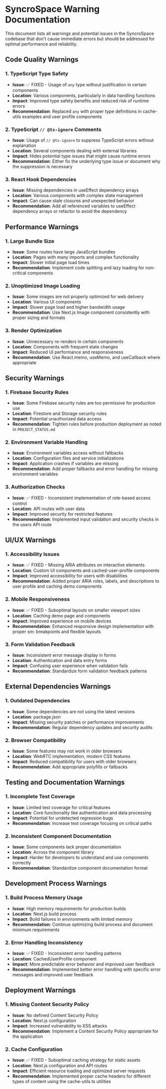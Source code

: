 # SyncroSpace Warning Documentation

This document lists all warnings and potential issues in the SyncroSpace codebase that don't cause immediate errors but should be addressed for optimal performance and reliability.

## Code Quality Warnings

### 1. TypeScript Type Safety

- **Issue**: ✅ FIXED - Usage of `any` type without justification in certain components
- **Location**: Various components, particularly in data handling functions
- **Impact**: Improved type safety benefits and reduced risk of runtime errors
- **Recommendation**: Replaced `any` with proper type definitions in cache-utils examples and user profile components

### 2. TypeScript `// @ts-ignore` Comments

- **Issue**: Usage of `// @ts-ignore` to suppress TypeScript errors without explanation
- **Location**: Several components dealing with external libraries
- **Impact**: Hides potential type issues that might cause runtime errors
- **Recommendation**: Either fix the underlying type issue or document why the suppression is necessary

### 3. React Hook Dependencies

- **Issue**: Missing dependencies in useEffect dependency arrays
- **Location**: Various components with complex state management
- **Impact**: Can cause stale closures and unexpected behavior
- **Recommendation**: Add all referenced variables to useEffect dependency arrays or refactor to avoid the dependency

## Performance Warnings

### 1. Large Bundle Size

- **Issue**: Some routes have large JavaScript bundles
- **Location**: Pages with many imports and complex functionality
- **Impact**: Slower initial page load times
- **Recommendation**: Implement code splitting and lazy loading for non-critical components

### 2. Unoptimized Image Loading

- **Issue**: Some images are not properly optimized for web delivery
- **Location**: Various UI components
- **Impact**: Slower page load and higher bandwidth usage
- **Recommendation**: Use Next.js Image component consistently with proper sizing and formats

### 3. Render Optimization

- **Issue**: Unnecessary re-renders in certain components
- **Location**: Components with frequent state changes
- **Impact**: Reduced UI performance and responsiveness
- **Recommendation**: Use React.memo, useMemo, and useCallback where appropriate

## Security Warnings

### 1. Firebase Security Rules

- **Issue**: Some Firebase security rules are too permissive for production use
- **Location**: Firestore and Storage security rules
- **Impact**: Potential unauthorized data access
- **Recommendation**: Tighten rules before production deployment as noted in `PROJECT_STATUS.md`

### 2. Environment Variable Handling

- **Issue**: Environment variables access without fallbacks
- **Location**: Configuration files and service initializations
- **Impact**: Application crashes if variables are missing
- **Recommendation**: Add proper fallbacks and error handling for missing environment variables

### 3. Authorization Checks

- **Issue**: ✅ FIXED - Inconsistent implementation of role-based access control
- **Location**: API routes with user data
- **Impact**: Improved security for restricted features
- **Recommendation**: Implemented input validation and security checks in the users API route

## UI/UX Warnings

### 1. Accessibility Issues

- **Issue**: ✅ FIXED - Missing ARIA attributes on interactive elements
- **Location**: Custom UI components and cached-user-profile components
- **Impact**: Improved accessibility for users with disabilities
- **Recommendation**: Added proper ARIA roles, labels, and descriptions to user profile and caching demo components

### 2. Mobile Responsiveness

- **Issue**: ✅ FIXED - Suboptimal layouts on smaller viewport sizes
- **Location**: Caching demo page and components
- **Impact**: Improved experience on mobile devices
- **Recommendation**: Enhanced responsive design implementation with proper sm: breakpoints and flexible layouts

### 3. Form Validation Feedback

- **Issue**: Inconsistent error message display in forms
- **Location**: Authentication and data entry forms
- **Impact**: Confusing user experience when validation fails
- **Recommendation**: Standardize form validation feedback patterns

## External Dependencies Warnings

### 1. Outdated Dependencies

- **Issue**: Some dependencies are not using the latest versions
- **Location**: package.json
- **Impact**: Missing security patches or performance improvements
- **Recommendation**: Regular dependency updates and security audits

### 2. Browser Compatibility

- **Issue**: Some features may not work in older browsers
- **Location**: WebRTC implementation, modern CSS features
- **Impact**: Reduced compatibility for users with older browsers
- **Recommendation**: Add appropriate polyfills or fallbacks

## Testing and Documentation Warnings

### 1. Incomplete Test Coverage

- **Issue**: Limited test coverage for critical features
- **Location**: Core functionality like authentication and data processing
- **Impact**: Potential for undetected regression bugs
- **Recommendation**: Increase test coverage focusing on critical paths

### 2. Inconsistent Component Documentation

- **Issue**: Some components lack proper documentation
- **Location**: Across the component library
- **Impact**: Harder for developers to understand and use components correctly
- **Recommendation**: Standardize component documentation format

## Development Process Warnings

### 1. Build Process Memory Usage

- **Issue**: High memory requirements for production builds
- **Location**: Next.js build process
- **Impact**: Build failures in environments with limited memory
- **Recommendation**: Continue optimizing build process and document minimum requirements

### 2. Error Handling Inconsistency

- **Issue**: ✅ FIXED - Inconsistent error handling patterns
- **Location**: CachedUserProfile component
- **Impact**: More predictable error behavior and improved user feedback
- **Recommendation**: Implemented better error handling with specific error messages and improved user feedback

## Deployment Warnings

### 1. Missing Content Security Policy

- **Issue**: No defined Content Security Policy
- **Location**: Next.js configuration
- **Impact**: Increased vulnerability to XSS attacks
- **Recommendation**: Implement a Content Security Policy appropriate for the application

### 2. Cache Configuration

- **Issue**: ✅ FIXED - Suboptimal caching strategy for static assets
- **Location**: Next.js configuration and API routes
- **Impact**: Efficient resource loading and optimized server requests
- **Recommendation**: Implemented proper cache headers for different types of content using the cache-utils.ts utilities